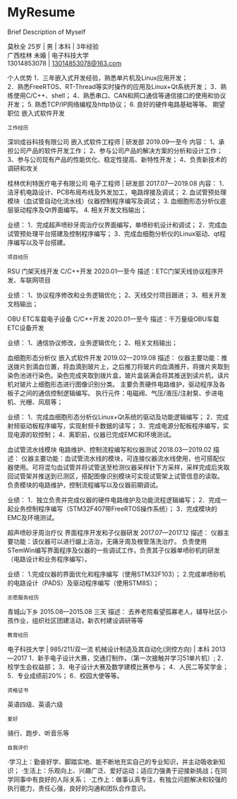 # MyResume
Brief Description of Myself

莫秋全	
25岁   |	男   |	本科   |	3年经验	
广西桂林	未婚 |	电子科技大学	
13014853078   |	13014853078@163.com	

个人优势
1．三年嵌入式开发经验，熟悉单片机及Linux应用开发；  
2．熟悉FreeRTOS、RT-Thread等实时操作的应用及Linux+Qt系统开发； 
3．熟练使用C/C++、shell；
4．熟悉串口、CAN和网口通信等通信接口的使用和协议开发；
5. 熟悉TCP/IP网络编程及http协议；
6. 良好的硬件电路基础等等。
	期望职位
嵌入式软件开发    

	工作经历

  深圳成谷科技有限公司
  嵌入式软件工程师 | 研发部	2019.09—至今
内容：
1、承担公司产品的软件开发工作；
2、参与公司产品的解决方案的分析和设计工作；
3、参与公司现有产品的性能优化、稳定性提高、新特性开发；
4、负责新技术的调研和攻关

  桂林优利特医疗电子有限公司
  电子工程师 | 研发部	2017.07—2019.08
内容：
1．洁牙机电路设计、PCB布局布线及外发加工，电路焊接及调试；
2. 血试管预处理模块（血试管自动化流水线）仪器控制程序编写及调试；
3. 血细胞形态分析仪底层驱动程序及Qt界面编写。
4. 相关开发文档输出；


业绩：
1．完成超声喷砂牙周治疗仪界面编写，单喷砂机设计和调试； 
2．完成血试管预处理平台搭建及控制程序编写； 
3．完成血细胞分析仪的Linux驱动、qt程序编写以及平台搭建。

	项目经历

  RSU 门架天线开发
  C/C++开发	2020.01—至今
描述：ETC门架天线协议程序开发、车联网项目

业绩：
1、协议程序修改和业务逻辑优化；
2、天线交付项目跟进；
3、相关开发文档输出；


  OBU ETC车载电子设备
  C/C++开发	2020.01—至今
描述：千万量级OBU车载ETC设备开发

业绩：
1、通信协议修改，业务逻辑优化；
2、相关文档输出；


  血细胞形态分析仪
  嵌入式软件开发	2019.02—2019.08
描述：
仪器主要功能：推送拨片到滴血位置，将血滴到玻片上，之后推刀将玻片的血滴推开，将拨片夹取到染色池进行染色。染色完成夹取到拨片盒，玻片盒装满会将其推送到读片机，读片机对玻片上细胞形态进行图像识别分类。
主要负责硬件电路维护，驱动程序及各板子之间的通信控制逻辑编写。
执行元件：电磁阀、气压/液压/注射泵、步进电机、光栅、风扇等；

业绩：
1．完成血细胞形态分析仪Linux+Qt系统的驱动及功能逻辑编写； 
2．完成射频驱动板程序编写，实现射频卡数据的读写； 
3．完成电源分配板程序编写，实现电源的软控制； 
4．离职前，仪器已完成EMC和环境测试。


  血试管流水线模块
  电路维护、控制流程编写和仪器测试	2018.03—2019.02
描述：
仪器主要功能：血试管流水线的模块，可连接仪器流水线使用，也可搭配仪器使用。可将混匀血试管并将试管送至检测仪器采样针下方采样，采样完成后夹取回试管架并推送到已测区，搭配图像识别模块可实现试管架上试管信息的读取。
负责模块的电路维护，控制流程编写以及仪器前期调试。

业绩：
1．独立负责并完成仪器的硬件电路维护及功能流程逻辑编写； 
2．完成一起业务控制程序编写（STM32F407带FreeRTOS操作系统）； 
3．完成模块的EMC及环境测试。


  超声喷砂牙周治疗仪
  界面程序开发和子仪器研发	2017.07—2017.12
描述：
仪器主要功能：该仪器可以进行龈上洁治，无痛牙周及根管荡洗治疗。
负责使用STemWin编写界面程序及仪器的一些调试工作，负责其子仪器单喷砂机的研发（电路设计和业务程序编写）。

业绩：
1.完成仪器的界面优化和程序编写（使用STM32F103）； 
2.完成单喷砂机的电路设计（PADS）及驱动程序编写（使用STM8S）；


	志愿服务经历

  青城山下乡
  2015.08—2015.08	三天
描述：
去养老院看望孤寡老人，辅导社区小孩作业，组织社区团建活动，新农村建设调研等等

	教育经历

  电子科技大学 |  985/211/双一流
  机械设计制造及其自动化(测控方向) | 本科 	2013—2017
1．新手电子设计大赛，交通灯制作，（第一次接触并学习51单片机）;
2．校学生会权益部； 
3．电子设计大赛及数学建模比赛参与； 
4．人民二等奖学金；
5．专业成绩前20%；
6．校园大使等等。

	资格证书

英语四级、英语六级
 
	爱好
骑行、跑步、听音乐等

	自我评价

·学习上：勤奋好学、脚踏实地、能不断地充实自己的专业知识，并主动吸收新知识；
·生活上：乐观向上、兴趣广泛、爱好运动；适应力强勇于迎接新挑战；在同学同事中有良好的人际关系；
·工作上：做事认真专注，有独立问题解决和较强的执行能力，责任心强，良好的沟通和团队合作意识。


 
